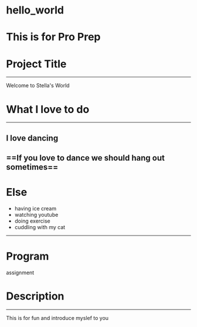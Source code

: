 # hello_world
# This is for Pro Prep
# Project Title
---
Welcome to Stella's World
# What I love to do
---
**I love dancing**
---
==If you love to dance we should hang out sometimes==
---
# Else
- having ice cream
- watching youtube
- doing exercise
- cuddling with my cat
---
# Program
assignment 
# Description
---
This is for fun and introduce myslef to you
